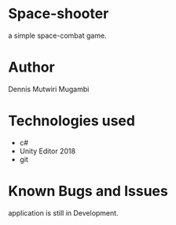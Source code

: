 # Space-shooter
a simple space-combat game.
# Author
Dennis Mutwiri Mugambi
# Technologies used
* c#
* Unity Editor 2018
* git 
# Known Bugs and Issues
application is still in Development.


